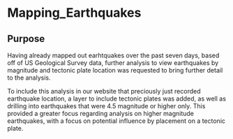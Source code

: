 # Mapping_Earthquakes
## Purpose
Having already mapped out earhtquakes over the past seven days, based off of US Geological Survey data, further analysis to view earthquakes by magnitude and tectonic plate location was requested to bring further detail to the analysis.

To include this analysis in our website that preciously just recorded earthquake location, a layer to include tectonic plates was added, as well as drilling into earthquakes that were 4.5 magnitude or higher only. This provided a greater focus regarding analysis on higher magnitude earthquakes, with a focus on potential influence by placement on a tectonic plate.

